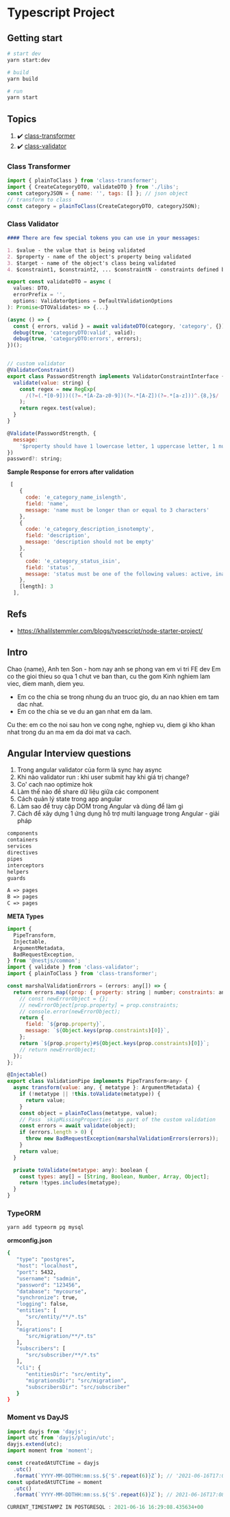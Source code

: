 # Typescript Project

## Getting start

```bash
# start dev
yarn start:dev

# build
yarn build

# run
yarn start
```

## Topics

1. :heavy_check_mark: [class-transformer](https://github.com/typestack/class-transformer)
2. :heavy_check_mark: [class-validator](https://github.com/typestack/class-validator)

### Class Transformer

```js
import { plainToClass } from 'class-transformer';
import { CreateCategoryDTO, validateDTO } from './libs';
const categoryJSON = { name: '', tags: [] }; // json object
// transform to class
const category = plainToClass(CreateCategoryDTO, categoryJSON);
```

### Class Validator

```md
#### There are few special tokens you can use in your messages:

1. $value - the value that is being validated
2. $property - name of the object's property being validated
3. $target - name of the object's class being validated
4. $constraint1, $constraint2, ... $constraintN - constraints defined by specific validation type
```

```js
export const validateDTO = async (
  values: DTO,
  errorPrefix = '',
  options: ValidatorOptions = DefaultValidationOptions
): Promise<DTOValidates> => {...}
```

```js
(async () => {
  const { errors, valid } = await validateDTO(category, 'category', {});
  debug(true, 'categoryDTO:valid', valid);
  debug(true, 'categoryDTO:errors', errors);
})();


// custom validator
@ValidatorConstraint()
export class PasswordStrength implements ValidatorConstraintInterface {
  validate(value: string) {
    const regex = new RegExp(
      /(?=(.*[0-9]))((?=.*[A-Za-z0-9])(?=.*[A-Z])(?=.*[a-z]))^.{8,}$/
    );
    return regex.test(value);
  }
}

@Validate(PasswordStrength, {
  message:
    '$property should have 1 lowercase letter, 1 uppercase letter, 1 number, and be at least 8 characters long'
})
password?: string;
```

**Sample Response for errors after validation**

```js
 [
    {
      code: 'e_category_name_islength',
      field: 'name',
      message: 'name must be longer than or equal to 3 characters'
    },
    {
      code: 'e_category_description_isnotempty',
      field: 'description',
      message: 'description should not be empty'
    },
    {
      code: 'e_category_status_isin',
      field: 'status',
      message: 'status must be one of the following values: active, inactive'
    },
    [length]: 3
  ],
```

## Refs

- https://khalilstemmler.com/blogs/typescript/node-starter-project/

## Intro

Chao {name},
Anh ten Son - hom nay anh se phong van em vi tri FE dev
Em co the gioi thieu so qua 1 chut ve ban than, cu the gom
Kinh nghiem lam viec, diem manh, diem yeu.

- Em co the chia se trong nhung du an truoc gio, du an nao khien em tam dac nhat.
- Em co the chia se ve du an gan nhat em da lam.

Cu the: em co the noi sau hon ve cong nghe, nghiep vu, diem gi kho khan nhat trong du an ma em da doi mat va cach.

## Angular Interview questions

1. Trong angular validator của form là sync hay async
2. Khi nào validator run : khi user submit hay khi giá trị change?
3. Co' cach nao optimize hok
4. Làm thế nào để share dữ liệu giữa các component
5. Cách quản lý state trong app angular
6. Làm sao để truy cập DOM trong Angular và dùng để làm gì
7. Cách để xây dựng 1 ứng dụng hỗ trợ multi language trong Angular - giải pháp

```md
components
containers
services
directives
pipes
interceptors
helpers
guards

A => pages
B => pages
C => pages
```

**META Types**

```js
import {
  PipeTransform,
  Injectable,
  ArgumentMetadata,
  BadRequestException,
} from '@nestjs/common';
import { validate } from 'class-validator';
import { plainToClass } from 'class-transformer';

const marshalValidationErrors = (errors: any[]) => {
  return errors.map((prop: { property: string | number; constraints: any }) => {
    // const newErrorObject = {};
    // newErrorObject[prop.property] = prop.constraints;
    // console.error(newErrorObject);
    return {
      field: `${prop.property}`,
      message: `${Object.keys(prop.constraints)[0]}`,
    };
    return `${prop.property}#${Object.keys(prop.constraints)[0]}`;
    // return newErrorObject;
  });
};

@Injectable()
export class ValidationPipe implements PipeTransform<any> {
  async transform(value: any, { metatype }: ArgumentMetadata) {
    if (!metatype || !this.toValidate(metatype)) {
      return value;
    }
    const object = plainToClass(metatype, value);
    // Pass `skipMissingProperties` as part of the custom validation
    const errors = await validate(object);
    if (errors.length > 0) {
      throw new BadRequestException(marshalValidationErrors(errors));
    }
    return value;
  }

  private toValidate(metatype: any): boolean {
    const types: any[] = [String, Boolean, Number, Array, Object];
    return !types.includes(metatype);
  }
}

```

### TypeORM

```bash
yarn add typeorm pg mysql
```

**ormconfig.json**

```bash
{
   "type": "postgres",
   "host": "localhost",
   "port": 5432,
   "username": "sadmin",
   "password": "123456",
   "database": "mycourse",
   "synchronize": true,
   "logging": false,
   "entities": [
      "src/entity/**/*.ts"
   ],
   "migrations": [
      "src/migration/**/*.ts"
   ],
   "subscribers": [
      "src/subscriber/**/*.ts"
   ],
   "cli": {
      "entitiesDir": "src/entity",
      "migrationsDir": "src/migration",
      "subscribersDir": "src/subscriber"
   }
}
```

### Moment vs DayJS

```js
import dayjs from 'dayjs';
import utc from 'dayjs/plugin/utc';
dayjs.extend(utc);
import moment from 'moment';

const createdAtUTCTime = dayjs
  .utc()
  .format(`YYYY-MM-DDTHH:mm:ss.${'S'.repeat(6)}Z`); // '2021-06-16T17:08:55.081081+00:00'
const updatedAtUTCTime = moment
  .utc()
  .format(`YYYY-MM-DDTHH:mm:ss.${'S'.repeat(6)}Z`); // 2021-06-16T17:08:55.084000+00:00'

CURRENT_TIMESTAMPZ IN POSTGRESQL : 2021-06-16 16:29:08.435634+00
```

